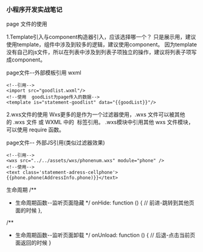 ### 小程序开发实战笔记

page 文件的使用

1.Template引入与component构造器引入，应该选择哪一个？
只是展示用，建议使用template，组件中涉及到较多的逻辑，建议使用component。
因为template没有自己的js文件，所以在列表中涉及到列表子项独立的操作，建议将列表子项写成component。

page文件--外部模板引用  wxml
```wxml
<!--引用-->
<import src="goodlist.wxml"/>
<!--使用  goodList为page传入的数据-->
<template is="statement-goodlist" data="{{goodList}}"/>
```
2.wxs文件的使用
Wxs更多的是作为一个过滤器使用，.wxs 文件可以被其他的 .wxs 文件 或 WXML 中的 <wxs> 标签引用。
.wxs模块中引用其他 wxs 文件模块，可以使用 require 函数。

page文件--
外部JS引用(类似过滤器效果)
```wxml
<!--引用-->
<wxs src="../../assets/wxs/phonenum.wxs" module="phone" />
<!--使用-->
<text class='statement-adress-cellphone'>{{phone.phone(AddressInfo.phone)}}</text>
```


生命周期
/**
   * 生命周期函数--监听页面隐藏
   */
  onHide: function () {
    // 前进-跳转到其他页面的时候
  },

/**
 * 生命周期函数--监听页面卸载
 */
onUnload: function () {
  // 后退-点击当前页面返回的时候
}
